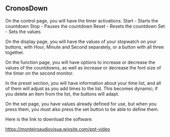 ## CronosDown

On the control page, you will have the timer activations.
Start - Starts the countdown
Stop - Pauses the countdown
Reset - Resets the countdown
Set - Sets the values

On the display page, you will have the values ​​of your stopwatch on your buttons, with Hour, Minute and Second separately, or a button with all three together.

On the function page, you will have options to increase or decrease the values ​​of the countdowns, as well as increase or decrease the font size of the timer on the second monitor.

In the preset section, you will have information about your time list, and all of them will adjust as you add times to the list. This becomes dynamic; if you delete an item from the list, the buttons will adapt.

On the set page, you have values ​​already defined for use, but when you press them, you must also press the set button to be able to define them.

Here is the link to download the software:

https://monteiroaudiovisua.wixsite.com/ppt-video
